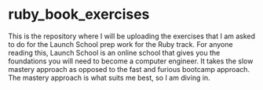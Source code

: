 # ruby_book_exercises

This is the repository where I will be uploading the exercises that I am asked to do for the Launch School prep work for the Ruby track. For anyone reading this, Launch School is an online school that gives you the foundations you will need to become a computer engineer. It takes the slow mastery approach as opposed to the fast and furious bootcamp approach. The mastery approach is what suits me best, so I am diving in.

